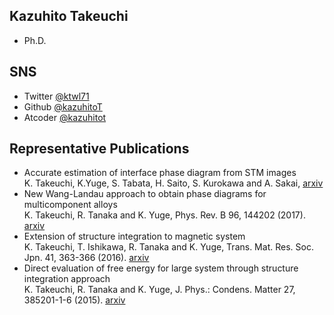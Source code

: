 ## Kazuhito Takeuchi
* Ph.D.

## SNS
* Twitter [\@ktwl71](https://twitter.com/ktwl71)
* Github [\@kazuhitoT](https://github.com/KazuhitoT)
* Atcoder [\@kazuhitot](https://atcoder.jp/user/kazuhitot)

## Representative Publications
* Accurate estimation of interface phase diagram from STM images  
    K. Takeuchi, K.Yuge, S. Tabata, H. Saito, S. Kurokawa and A. Sakai,
    [arxiv](https://arxiv.org/abs/1707.07997)
* New Wang-Landau approach to obtain phase diagrams for multicomponent alloys  
    K. Takeuchi, R. Tanaka and K. Yuge, Phys. Rev. B 96, 144202 (2017). 
    [arxiv](https://arxiv.org/abs/1609.05292)
* Extension of structure integration to magnetic system  
    K. Takeuchi, T. Ishikawa, R. Tanaka and K. Yuge, Trans. Mat. Res. Soc. Jpn. 41, 363-366 (2016).
    [arxiv](https://arxiv.org/abs/1511.07239)
* Direct evaluation of free energy for large system through structure integration approach  
    K. Takeuchi, R. Tanaka and K. Yuge, J. Phys.: Condens. Matter 27, 385201-1-6 (2015).
    [arxiv](https://arxiv.org/abs/1408.5009)

